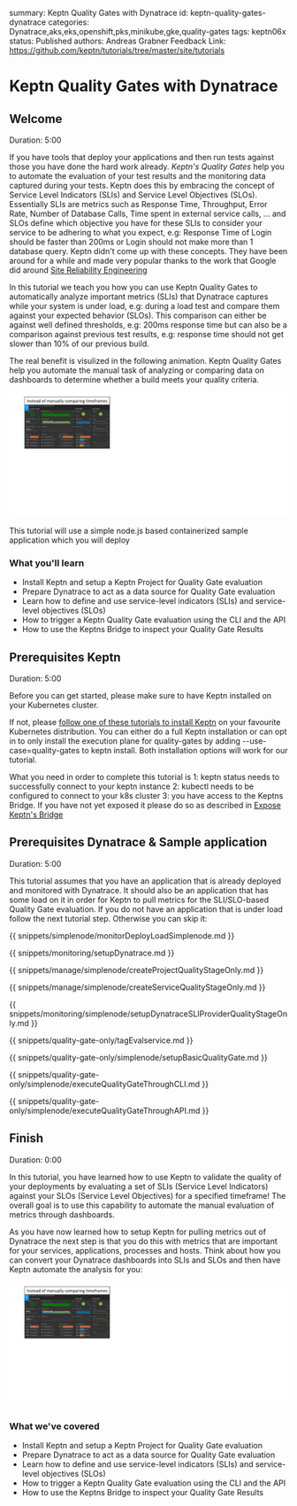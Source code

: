 summary: Keptn Quality Gates with Dynatrace
id: keptn-quality-gates-dynatrace
categories: Dynatrace,aks,eks,openshift,pks,minikube,gke,quality-gates
tags: keptn06x
status: Published
authors: Andreas Grabner
Feedback Link: https://github.com/keptn/tutorials/tree/master/site/tutorials


# Keptn Quality Gates with Dynatrace

## Welcome
Duration: 5:00

If you have tools that deploy your applications and then run tests against those you have done the hard work already. *Keptn's Quality Gates* help you to automate the evaluation of your test results and the monitoring data captured during your tests. Keptn does this by embracing the concept of Service Level Indicators (SLIs) and Service Level Objectives (SLOs). Essentially SLIs are metrics such as Response Time, Throughput, Error Rate, Number of Database Calls, Time spent in external service calls, ... and SLOs define which objective you have for these SLIs to consider your service to be adhering to what you expect, e.g: Response Time of Login should be faster than 200ms or Login should not make more than 1 database query.
Keptn didn't come up with these concepts. They have been around for a while and made very popular thanks to the work that Google did around [Site Reliability Engineering](https://landing.google.com/sre/sre-book/chapters/service-level-objectives)

In this tutorial we teach you how you can use Keptn Quality Gates to automatically analyze important metrics (SLIs) that Dynatrace captures while your system is under load, e.g: during a load test and compare them against your expected behavior (SLOs). This comparison can either be against well defined thresholds, e.g: 200ms response time but can also be a comparison against previous test results, e.g: response time should not get slower than 10% of our previous build.

The real benefit is visulized in the following animation. Keptn Quality Gates help you automate the manual task of analyzing or comparing data on dashboards to determine whether a build meets your quality criteria.

![](./assets/dynatrace_qualitygates/dynatrace_keptn_sli_automation.gif)

This tutorial will use a simple node.js based containerized sample application which you will deploy 

### What you'll learn

- Install Keptn and setup a Keptn Project for Quality Gate evaluation
- Prepare Dynatrace to act as a data source for Quality Gate evaluation
- Learn how to define and use service-level indicators (SLIs) and service-level objectives (SLOs)
- How to trigger a Keptn Quality Gate evaluation using the CLI and the API
- How to use the Keptns Bridge to inspect your Quality Gate Results

## Prerequisites Keptn
Duration: 5:00

Before you can get started, please make sure to have Keptn installed on your Kubernetes cluster.

If not, please [follow one of these tutorials to install Keptn](../../?cat=installation) on your favourite Kubernetes distribution. You can either do a full Keptn installation or can opt in to only install the execution plane for quality-gates by adding --use-case=quality-gates to keptn install. Both installation options will work for our tutorial.

What you need in order to complete this tutorial is
1: keptn status needs to successfully connect to your keptn instance
2: kubectl needs to be configured to connect to your k8s cluster
3: you have access to the Keptns Bridge. If you have not yet exposed it please do so as described in [Expose Keptn's Bridge](https://keptn.sh/docs/0.6.0/reference/keptnsbridge/#expose-lockdown-bridge)

## Prerequisites Dynatrace & Sample application
Duration: 5:00

This tutorial assumes that you have an application that is already deployed and monitored with Dynatrace. It should also be an application that has some load on it in order for Keptn to pull metrics for the SLI/SLO-based Quality Gate evaluation.
If you do not have an application that is under load follow the next tutorial step. Otherwise you can skip it:

<!-- include other files -->

{{ snippets/simplenode/monitorDeployLoadSimplenode.md }}

{{ snippets/monitoring/setupDynatrace.md }}

{{ snippets/manage/simplenode/createProjectQualityStageOnly.md }}

{{ snippets/manage/simplenode/createServiceQualityStageOnly.md }}

{{ snippets/monitoring/simplenode/setupDynatraceSLIProviderQualityStageOnly.md }}

{{ snippets/quality-gate-only/tagEvalservice.md }}

{{ snippets/quality-gate-only/simplenode/setupBasicQualityGate.md }}

{{ snippets/quality-gate-only/simplenode/executeQualityGateThroughCLI.md }}

{{ snippets/quality-gate-only/simplenode/executeQualityGateThroughAPI.md }}


## Finish
Duration: 0:00

In this tutorial, you have learned how to use Keptn to validate the quality of your deployments by evaluating a set of SLIs (Service Level Indicators) against your SLOs (Service Level Objectives) for a specified timeframe! The overall goal is to use this capability to automate the manual evaluation of metrics through dashboards.

As you have now learned how to setup Keptn for pulling metrics out of Dynatrace the next step is that you do this with metrics that are important for your services, applications, processes and hosts. Think about how you can convert your Dynatrace dashboards into SLIs and SLOs and then have Keptn automate the analysis for you:

![](./assets/dynatrace_qualitygates/dynatrace_keptn_sli_automation.gif)


### What we've covered

- Install Keptn and setup a Keptn Project for Quality Gate evaluation
- Prepare Dynatrace to act as a data source for Quality Gate evaluation
- Learn how to define and use service-level indicators (SLIs) and service-level objectives (SLOs)
- How to trigger a Keptn Quality Gate evaluation using the CLI and the API
- How to use the Keptns Bridge to inspect your Quality Gate Results